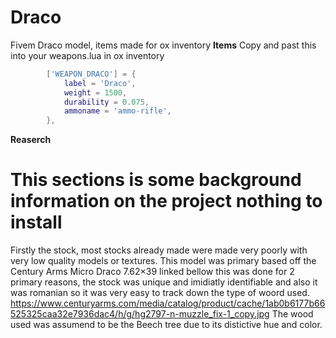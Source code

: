 # Draco
Fivem Draco model, items made for ox inventory
**Items**
Copy and past this into your weapons.lua in ox inventory
```lua
		['WEAPON_DRACO'] = {
			label = 'Draco',
			weight = 1500,
			durability = 0.075,
			ammoname = 'ammo-rifle',
		},
```
**Reaserch**
# This sections is some background information on the project nothing to install
Firstly the stock, most stocks already made were made very poorly with very low quality models or textures. This model was primary based off the Century Arms Micro Draco 7.62×39 linked bellow this was done for 2 primary reasons, the stock was unique and imidiatly identifiable and also it was romanian so it was very easy to track down the type of woord used. 
https://www.centuryarms.com/media/catalog/product/cache/1ab0b6177b66525325caa32e7936dac4/h/g/hg2797-n-muzzle_fix-1_copy.jpg
The wood used was assumend to be the Beech tree due to its distictive hue and color.
